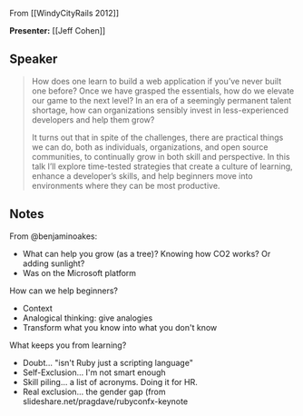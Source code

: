 From [[WindyCityRails 2012]]

**Presenter:** [[Jeff Cohen]]

## Speaker

> How does one learn to build a web application if you’ve never built one before? Once we have grasped the essentials, how do we elevate our game to the next level? In an era of a seemingly permanent talent shortage, how can organizations sensibly invest in less-experienced developers and help them grow?
> 
> It turns out that in spite of the challenges, there are practical things we can do, both as individuals, organizations, and open source communities, to continually grow in both skill and perspective. In this talk I’ll explore time-tested strategies that create a culture of learning, enhance a developer’s skills, and help beginners move into environments where they can be most productive.

## Notes

From @benjaminoakes:

* What can help you grow (as a tree)?  Knowing how CO2 works?  Or adding sunlight?
* Was on the Microsoft platform

How can we help beginners?

* Context
* Analogical thinking: give analogies
* Transform what you know into what you don't know

What keeps you from learning?

* Doubt...  "isn't Ruby just a scripting language"
* Self-Exclusion...  I'm not smart enough
* Skill piling... a list of acronyms.  Doing it for HR.
* Real exclusion... the gender gap (from slideshare.net/pragdave/rubyconfx-keynote
